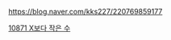 https://blog.naver.com/kks227/220769859177  


[10871 X보다 작은 수](https://www.acmicpc.net/problem/10871)  
